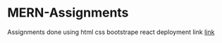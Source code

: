 # MERN-Assignments
Assignments done using html css bootstrape react 
deployment link <a href="https://riya922003.github.io/MERN-Assignments/">link</a>
